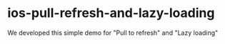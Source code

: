 # ios-pull-refresh-and-lazy-loading
We developed this simple demo for "Pull to refresh" and "Lazy loading"
